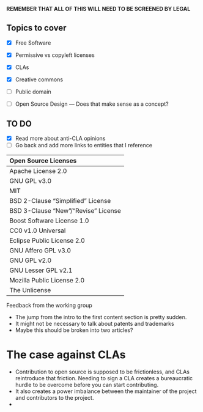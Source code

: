 **REMEMBER THAT ALL OF THIS WILL NEED TO BE SCREENED BY LEGAL**

## Topics to cover
- [x] Free Software
- [x] Permissive vs copyleft licenses
- [x] CLAs
- [x] Creative commons
- [ ] Public domain
- [ ] Open Source Design — Does that make sense as a concept?


## TO DO
- [x] Read more about anti-CLA opinions
- [ ] Go back and add more links to entities that I reference

| Open Source Licenses                |
|:----------------------------------- |
| Apache License 2.0                  |
| GNU GPL v3.0                        |
| MIT                                 |
| BSD 2-Clause “Simplified” License   |
| BSD 3-Clause “New”/“Revise” License |
| Boost Software License 1.0          |
| CC0 v1.0 Universal                  |
| Eclipse Public License 2.0          |
| GNU Affero GPL v3.0                 |
| GNU GPL v2.0                        |
| GNU Lesser GPL v2.1                 |
| Mozilla Public License 2.0          |
| The Unlicense                       |

Feedback from the working group
- The jump from the intro to the first content section is pretty sudden.
- It might not be necessary to talk about patents and trademarks
- Maybe this should be broken into two articles?

The case against CLAs
=====

- Contribution to open source is supposed to be frictionless, and CLAs reintroduce that friction. Needing to sign a CLA creates a bureaucratic hurdle to be overcome before you can start contributing.
- It also creates a power imbalance between the maintainer of the project and contributors to the project.
-
